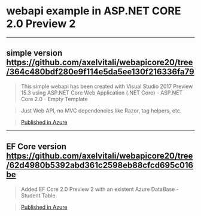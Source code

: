 # webapi example in ASP.NET CORE 2.0 Preview 2

------

## simple version https://github.com/axelvitali/webapicore20/tree/364c480bdf280e9f114e5da5ee130f216336fa79

> This simple webapi has been created with Visual Studio 2017 Preview 15.3 using ASP.NET Core Web Application (.NET Core) \- ASP.NET Core 2.0 \- Empty Template

> Just Web API, no MVC dependencies like Razor, tag helpers, etc.

> [Published in Azure](http://webapicore20.azurewebsites.net/api/values/GetSomeJson)

------

## EF Core version https://github.com/axelvitali/webapicore20/tree/62d4980b5392abd361c2598eb88cfcd695c016be

> Added EF Core 2.0 Preview 2 with an existent Azure DataBase - Student Table

> [Published in Azure](http://webapicore20.azurewebsites.net/api/Students/GetStudents)

